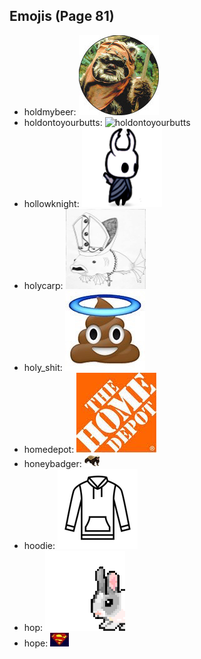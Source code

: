 
## Emojis (Page 81)

* holdmybeer: ![holdmybeer](output/holdmybeer.jpg)
* holdontoyourbutts: ![holdontoyourbutts](output/holdontoyourbutts)
* hollowknight: ![hollowknight](output/hollowknight.png)
* holycarp: ![holycarp](output/holycarp.png)
* holy_shit: ![holy_shit](output/holy_shit.jpg)
* homedepot: ![homedepot](output/homedepot.jpg)
* honeybadger: ![honeybadger](output/honeybadger.png)
* hoodie: ![hoodie](output/hoodie.png)
* hop: ![hop](output/hop.gif)
* hope: ![hope](output/hope.jpg)
